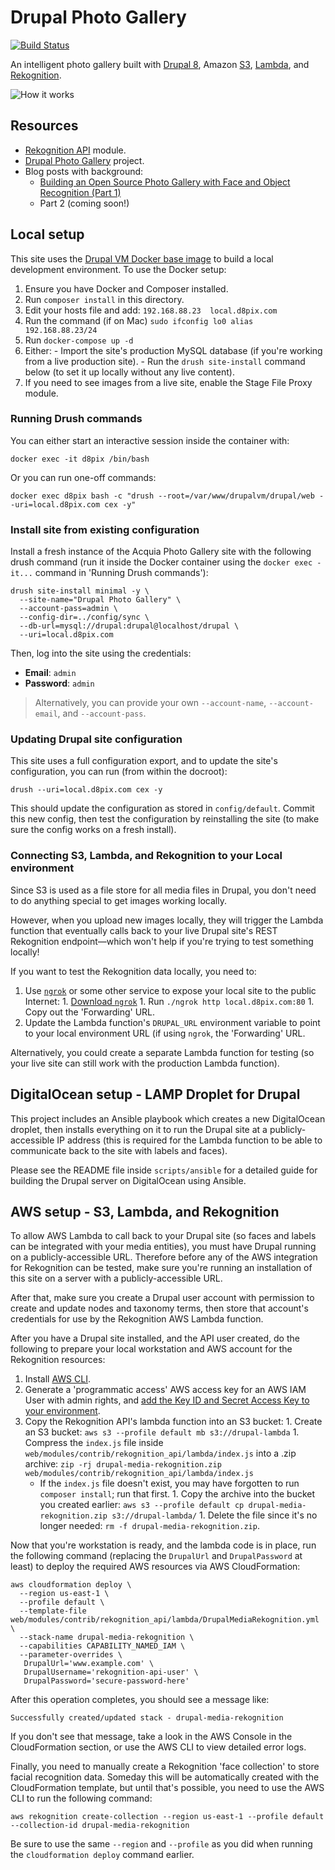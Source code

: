# Drupal Photo Gallery

[![Build Status](https://travis-ci.org/geerlingguy/drupal-photo-gallery.svg?branch=master)](https://travis-ci.org/geerlingguy/drupal-photo-gallery)

An intelligent photo gallery built with [Drupal 8](https://www.drupal.org/8), Amazon [S3](https://aws.amazon.com/s3/), [Lambda](https://aws.amazon.com/lambda/), and [Rekognition](https://aws.amazon.com/rekognition/).

![How it works](https://raw.githubusercontent.com/geerlingguy/drupal-photo-gallery/master/docs/images/drupal-photo-gallery-how-it-works.jpg)

## Resources

  - [Rekognition API](https://www.drupal.org/project/rekognition_api) module.
  - [Drupal Photo Gallery](https://github.com/geerlingguy/drupal-photo-gallery) project.
  - Blog posts with background:
    - [Building an Open Source Photo Gallery with Face and Object Recognition (Part 1)](https://dev.acquia.com/blog/building-an-open-source-photo-gallery-with-face-and-object-recognition-part-1/17/07/2017/18466)
    - Part 2 (coming soon!)

## Local setup

This site uses the [Drupal VM Docker base image](https://hub.docker.com/r/geerlingguy/drupal-vm/) to build a local development environment. To use the Docker setup:

  1. Ensure you have Docker and Composer installed.
  1. Run `composer install` in this directory.
  1. Edit your hosts file and add: `192.168.88.23  local.d8pix.com`
  1. Run the command (if on Mac) `sudo ifconfig lo0 alias 192.168.88.23/24`
  1. Run `docker-compose up -d`
  1. Either:
    - Import the site's production MySQL database (if you're working from a live production site).
    - Run the `drush site-install` command below (to set it up locally without any live content).
  1. If you need to see images from a live site, enable the Stage File Proxy module.

### Running Drush commands

You can either start an interactive session inside the container with:

    docker exec -it d8pix /bin/bash

Or you can run one-off commands:

    docker exec d8pix bash -c "drush --root=/var/www/drupalvm/drupal/web --uri=local.d8pix.com cex -y"

### Install site from existing configuration

Install a fresh instance of the Acquia Photo Gallery site with the following drush command (run it inside the Docker container using the `docker exec -it...` command in 'Running Drush commands'):

    drush site-install minimal -y \
      --site-name="Drupal Photo Gallery" \
      --account-pass=admin \
      --config-dir=../config/sync \
      --db-url=mysql://drupal:drupal@localhost/drupal \
      --uri=local.d8pix.com

Then, log into the site using the credentials:

  - **Email**: `admin`
  - **Password**: `admin`

> Alternatively, you can provide your own `--account-name`, `--account-email`, and `--account-pass`.

### Updating Drupal site configuration

This site uses a full configuration export, and to update the site's configuration, you can run (from within the docroot):

    drush --uri=local.d8pix.com cex -y

This should update the configuration as stored in `config/default`. Commit this new config, then test the configuration by reinstalling the site (to make sure the config works on a fresh install).

### Connecting S3, Lambda, and Rekognition to your Local environment

Since S3 is used as a file store for all media files in Drupal, you don't need to do anything special to get images working locally.

However, when you upload new images locally, they will trigger the Lambda function that eventually calls back to your live Drupal site's REST Rekognition endpoint—which won't help if you're trying to test something locally!

If you want to test the Rekognition data locally, you need to:

  1. Use [`ngrok`](https://ngrok.com) or some other service to expose your local site to the public Internet:
    1. [Download `ngrok`](https://ngrok.com/download)
    1. Run `./ngrok http local.d8pix.com:80`
    1. Copy out the 'Forwarding' URL.
  1. Update the Lambda function's `DRUPAL_URL` environment variable to point to your local environment URL (if using `ngrok`, the 'Forwarding' URL.

Alternatively, you could create a separate Lambda function for testing (so your live site can still work with the production Lambda function).

## DigitalOcean setup - LAMP Droplet for Drupal

This project includes an Ansible playbook which creates a new DigitalOcean droplet, then installs everything on it to run the Drupal site at a publicly-accessible IP address (this is required for the Lambda function to be able to communicate back to the site with labels and faces).

Please see the README file inside `scripts/ansible` for a detailed guide for building the Drupal server on DigitalOcean using Ansible.

## AWS setup - S3, Lambda, and Rekognition

To allow AWS Lambda to call back to your Drupal site (so faces and labels can be integrated with your media entities), you must have Drupal running on a publicly-accessible URL. Therefore before any of the AWS integration for Rekognition can be tested, make sure you're running an installation of this site on a server with a publicly-accessible URL.

After that, make sure you create a Drupal user account with permission to create and update nodes and taxonomy terms, then store that account's credentials for use by the Rekognition AWS Lambda function.

After you have a Drupal site installed, and the API user created, do the following to prepare your local workstation and AWS account for the Rekognition resources:

  1. Install [AWS CLI](http://docs.aws.amazon.com/cli/latest/userguide/installing.html).
  1. Generate a 'programmatic access' AWS access key for an AWS IAM User with admin rights, and [add the Key ID and Secret Access Key to your environment](http://docs.aws.amazon.com/cli/latest/userguide/cli-config-files.html).
  1. Copy the Rekognition API's lambda function into an S3 bucket:
    1. Create an S3 bucket: `aws s3 --profile default mb s3://drupal-lambda`
    1. Compress the `index.js` file inside `web/modules/contrib/rekognition_api/lambda/index.js` into a .zip archive: `zip -rj drupal-media-rekognition.zip web/modules/contrib/rekognition_api/lambda/index.js`
      - If the `index.js` file doesn't exist, you may have forgotten to run `composer install`; run that first.
    1. Copy the archive into the bucket you created earlier: `aws s3 --profile default cp drupal-media-rekognition.zip s3://drupal-lambda/`
    1. Delete the file since it's no longer needed: `rm -f drupal-media-rekognition.zip`.

Now that you're workstation is ready, and the lambda code is in place, run the following command (replacing the `DrupalUrl` and `DrupalPassword` at least) to deploy the required AWS resources via AWS CloudFormation:

    aws cloudformation deploy \
      --region us-east-1 \
      --profile default \
      --template-file web/modules/contrib/rekognition_api/lambda/DrupalMediaRekognition.yml \
      --stack-name drupal-media-rekognition \
      --capabilities CAPABILITY_NAMED_IAM \
      --parameter-overrides \
       DrupalUrl='www.example.com' \
       DrupalUsername='rekognition-api-user' \
       DrupalPassword='secure-password-here'

After this operation completes, you should see a message like:

    Successfully created/updated stack - drupal-media-rekognition

If you don't see that message, take a look in the AWS Console in the CloudFormation section, or use the AWS CLI to view detailed error logs.

Finally, you need to manually create a Rekognition 'face collection' to store facial recognition data. Someday this will be automatically created with the CloudFormation template, but until that's possible, you need to use the AWS CLI to run the following command:

    aws rekognition create-collection --region us-east-1 --profile default --collection-id drupal-media-rekognition

Be sure to use the same `--region` and `--profile` as you did when running the `cloudformation deploy` command earlier.
